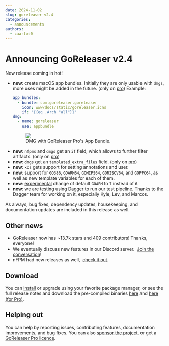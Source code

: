 ```yaml
---
date: 2024-11-02
slug: goreleaser-v2.4
categories:
  - announcements
authors:
  - caarlos0
---
```


# Announcing GoReleaser v2.4

New release coming in hot!

<!-- more -->

- **new**: create macOS app bundles. Initially they are only usable with `dmgs`,
  more uses might be added in the future. (only on [pro][])
  Example:
  ```yaml title=".goreleaser.yaml"
  app_bundles:
    - bundle: com.goreleaser.goreleaser
      icon: www/docs/static/goreleaser.icns
      if: '{{eq .Arch "all"}}'
  dmg:
    - name: goreleaser
      use: appbundle
  ```
  <figure>
    <img src="https://carlosbecker.com/posts/goreleaser-v2.4/img.jpg"/>
    <figcaption>DMG with GoReleaser Pro's App Bundle.</figcaption>
  </figure>
- **new**: `nfpms` and `dmgs` get an `if` field, which allows to further filter
  artifacts. (only on [pro][])
- **new**: `dmgs` get an `templated_extra_files` field. (only on [pro][])
- **new**: `kos` gets support for setting annotations and user.
- **new**: support for `GO386`, `GOARM64`, `GOMIPS64`, `GORISCV64`, and
  `GOPPC64`, as well as new template variables for each of them.
- **new**: [experimental][] change of default `GOARM` to `7` instead of `6`.
- **new**: we are testing using [Dagger][] to run our test pipeline. Thanks to
  the Dagger team for working on it, especially Kyle, Lev, and Marcos.

As always, bug fixes, dependency updates, housekeeping, and documentation
updates are included in this release as well.

## Other news

- GoReleaser now has ~13.7k stars and 409 contributors! Thanks, everyone!
- We eventually discuss new features in our Discord server. 
  [Join the conversation][discord]!
- nFPM had new releases as well, 
  [check it out](https://github.com/goreleaser/nfpm/releases).

## Download

You can [install][] or upgrade using your favorite package manager, or see the
full release notes and download the pre-compiled binaries [here][oss-rel] and
[here (for Pro)][pro-rel].

## Helping out

You can help by reporting issues, contributing features, documentation
improvements, and bug fixes.
You can also [sponsor the project](/sponsors), or get a
[GoReleaser Pro licence][pro].

[pro]: /pro
[install]: https://goreleaser.com/install
[pro-rel]: https://github.com/goreleaser/goreleaser-pro/releases/tag/v2.4.0-pro
[oss-rel]: https://github.com/goreleaser/goreleaser/releases/tag/v2.4.0
[discord]: https://goreleaser.com/discord
[experimental]: https://goreleaser.com/experiments/
[Dagger]: https://dagger.io
